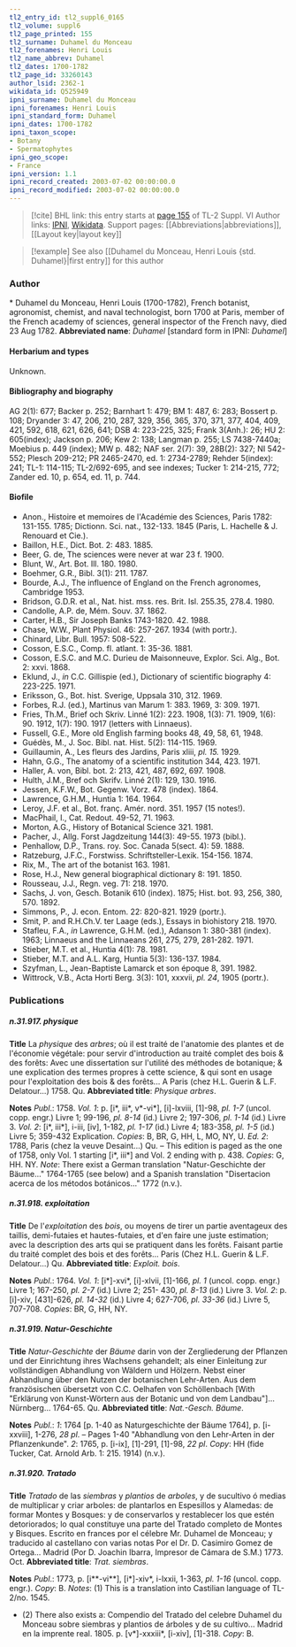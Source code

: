```yaml
---
tl2_entry_id: tl2_suppl6_0165
tl2_volume: suppl6
tl2_page_printed: 155
tl2_surname: Duhamel du Monceau
tl2_forenames: Henri Louis
tl2_name_abbrev: Duhamel
tl2_dates: 1700-1782
tl2_page_id: 33260143
author_lsid: 2362-1
wikidata_id: Q525949
ipni_surname: Duhamel du Monceau
ipni_forenames: Henri Louis
ipni_standard_form: Duhamel
ipni_dates: 1700-1782
ipni_taxon_scope: 
- Botany
- Spermatophytes
ipni_geo_scope: 
- France
ipni_version: 1.1
ipni_record_created: 2003-07-02 00:00:00.0
ipni_record_modified: 2003-07-02 00:00:00.0
---
```


> [!cite] BHL link: this entry starts at [page 155](https://www.biodiversitylibrary.org/page/33260143) of TL-2 Suppl. VI
> Author links: [IPNI](https://www.ipni.org/a/2362-1), [Wikidata](https://www.wikidata.org/wiki/Q525949). Support pages: [[Abbreviations|abbreviations]], [[Layout key|layout key]]

> [!example] See also [[Duhamel du Monceau, Henri Louis {std. Duhamel}|first entry]] for this author

### Author

\* Duhamel du Monceau, Henri Louis (1700-1782), French botanist, agronomist, chemist, and naval technologist, born 1700 at Paris, member of the French academy of sciences, general inspector of the French navy, died 23 Aug 1782. 
**Abbreviated name**: *Duhamel* \[standard form in IPNI: *Duhamel*\]

#### Herbarium and types

Unknown.

#### Bibliography and biography

AG 2(1): 677; Backer p. 252; Barnhart 1: 479; BM 1: 487, 6: 283; Bossert p. 108; Dryander 3: 47, 206, 210, 287, 329, 356, 365, 370, 371, 377, 404, 409, 421, 592, 618, 621, 626, 641; DSB 4: 223-225, 325; Frank 3(Anh.): 26; HU 2: 605(index); Jackson p. 206; Kew 2: 138; Langman p. 255; LS 7438-7440a; Moebius p. 449 (index); MW p. 482; NAF ser. 2(7): 39, 28B(2): 327; NI 542-552; Plesch 209-212; PR 2465-2470, ed. 1: 2734-2789; Rehder 5(index): 241; TL-1: 114-115; TL-2/692-695, and see indexes; Tucker 1: 214-215, 772; Zander ed. 10, p. 654, ed. 11, p. 744.

#### Biofile

- Anon., Histoire et memoires de l'Académie des Sciences, Paris 1782: 131-155. 1785; Dictionn. Sci. nat., 132-133. 1845 (Paris, L. Hachelle & J. Renouard et Cie.).
- Baillon, H.E., Dict. Bot. 2: 483. 1885.
- Beer, G. de, The sciences were never at war 23 f. 1900.
- Blunt, W., Art. Bot. Ill. 180. 1980.
- Boehmer, G.R., Bibl. 3(1): 211. 1787.
- Bourde, A.J., The influence of England on the French agronomes, Cambridge 1953.
- Bridson, G.D.R. et al., Nat. hist. mss. res. Brit. Isl. 255.35, 278.4. 1980.
- Candolle, A.P. de, Mém. Souv. 37. 1862.
- Carter, H.B., Sir Joseph Banks 1743-1820. 42. 1988.
- Chase, W.W., Plant Physiol. 46: 257-267. 1934 (with portr.).
- Chinard, Libr. Bull. 1957: 508-522.
- Cosson, E.S.C., Comp. fl. atlant. 1: 35-36. 1881.
- Cosson, E.S.C. and M.C. Durieu de Maisonneuve, Explor. Sci. Alg., Bot. 2: xxvi. 1868.
- Eklund, J., *in* C.C. Gillispie (ed.), Dictionary of scientific biography 4: 223-225. 1971.
- Eriksson, G., Bot. hist. Sverige, Uppsala 310, 312. 1969.
- Forbes, R.J. (ed.), Martinus van Marum 1: 383. 1969, 3: 309. 1971.
- Fries, Th.M., Brief och Skriv. Linné 1(2): 223. 1908, 1(3): 71. 1909, 1(6): 90. 1912, 1(7): 190. 1917 (letters with Linnaeus).
- Fussell, G.E., More old English farming books 48, 49, 58, 61, 1948.
- Guédès, M., J. Soc. Bibl. nat. Hist. 5(2): 114-115. 1969.
- Guillaumin, A., Les fleurs des Jardins, Paris xliii, *pl. 15.* 1929.
- Hahn, G.G., The anatomy of a scientific institution 344, 423. 1971.
- Haller, A. von, Bibl. bot. 2: 213, 421, 487, 692, 697. 1908.
- Hulth, J.M., Bref och Skrifv. Linné 2(1): 129, 130. 1916.
- Jessen, K.F.W., Bot. Gegenw. Vorz. 478 (index). 1864.
- Lawrence, G.H.M., Huntia 1: 164. 1964.
- Leroy, J.F. et al., Bot. franç. Amér. nord. 351. 1957 (15 notes!).
- MacPhail, I., Cat. Redout. 49-52, 71. 1963.
- Morton, A.G., History of Botanical Science 321. 1981.
- Pacher, J., Allg. Forst Jagdzeitung 144(3): 49-55. 1973 (bibl.).
- Penhallow, D.P., Trans. roy. Soc. Canada 5(sect. 4): 59. 1888.
- Ratzeburg, J.F.C., Forstwiss. Schriftsteller-Lexik. 154-156. 1874.
- Rix, M., The art of the botanist 163. 1981.
- Rose, H.J., New general biographical dictionary 8: 191. 1850.
- Rousseau, J.J., Regn. veg. 71: 218. 1970.
- Sachs, J. von, Gesch. Botanik 610 (index). 1875; Hist. bot. 93, 256, 380, 570. 1892.
- Simmons, P., J. econ. Entom. 22: 820-821. 1929 (portr.).
- Smit, P. and R.H.Ch.V. ter Laage (eds.), Essays in biohistory 218. 1970.
- Stafleu, F.A., *in* Lawrence, G.H.M. (ed.), Adanson 1: 380-381 (index). 1963; Linnaeus and the Linnaeans 261, 275, 279, 281-282. 1971.
- Stieber, M.T. et al., Huntia 4(1): 78. 1981.
- Stieber, M.T. and A.L. Karg, Huntia 5(3): 136-137. 1984.
- Szyfman, L., Jean-Baptiste Lamarck et son époque 8, 391. 1982.
- Wittrock, V.B., Acta Horti Berg. 3(3): 101, xxxvii, *pl. 24*, 1905 (portr.).

### Publications

##### n.31.917. physique

**Title**
La *physique* des *arbres*; où il est traité de l'anatomie des plantes et de l'économie végétale: pour servir d'introduction au traité complet des bois & des forêts: Avec une dissertation sur l'utilité des méthodes de botanique; & une explication des termes propres à cette science, & qui sont en usage pour l'exploitation des bois & des forêts... A Paris (chez H.L. Guerin & L.F. Delatour...) 1758. Qu.
**Abbreviated title**: *Physique arbres*.

**Notes**
*Publ*.: 1758.
*Vol. 1*: p. \[i\*, iii\*, v\*-vi\*\], \[i\]-lxviii, \[1\]-98, *pl. 1-7* (uncol. copp. engr.) Livre 1; 99-196, *pl. 8-14* (id.) Livre 2; 197-306, *pl. 1-14* (id.) Livre 3.
*Vol. 2*: \[i\*, iii\*\], i-iii, \[iv\], 1-182, *pl. 1-17* (id.) Livre 4; 183-358, *pl. 1-5* (id.) Livre 5; 359-432 Explication. *Copies*: B, BR, G, HH, L, MO, NY, U.
*Ed. 2*: 1788, Paris (chez la veuve Desaint...) Qu. – This edition is paged as the one of 1758, only Vol. 1 starting \[i\*, iii\*\] and Vol. 2 ending with p. 438. *Copies*: G, HH. NY.
*Note*: There exist a German translation "Natur-Geschichte der Bäume..." 1764-1765 (see below) and a Spanish translation "Disertacion acerca de los métodos botánicos..." 1772 (n.v.).

##### n.31.918. exploitation

**Title**
De l'*exploitation* des *bois*, ou moyens de tirer un partie aventageux des taillis, demi-futaies et hautes-futaies, et d'en faire une juste estimation; avec la description des arts qui se pratiquent dans les forêts. Faisant partie du traité complet des bois et des forêts... Paris (Chez H.L. Guerin & L.F. Delatour...) Qu.
**Abbreviated title**: *Exploit. bois*.

**Notes**
*Publ*.: 1764.
*Vol. 1*: \[i\*\]-xvi\*, \[i\]-xlvii, \[1\]-166, *pl. 1* (uncol. copp. engr.) Livre 1; 167-250, *pl. 2-7* (id.) Livre 2; 251- 430, *pl. 8-13* (id.) Livre 3.
*Vol. 2*: p. \[i\]-xiv, \[431\]-626, *pl. 14-32* (id.) Livre 4; 627-706, *pl. 33-36* (id.) Livre 5, 707-708.
*Copies*: BR, G, HH, NY.

##### n.31.919. Natur-Geschichte

**Title**
*Natur-Geschichte* der *Bäume* darin von der Zergliederung der Pflanzen und der Einrichtung ihres Wachsens gehandelt; als einer Einleitung zur vollständigen Abhandlung von Wäldern und Hölzern. Nebst einer Abhandlung über den Nutzen der botanischen Lehr-Arten. Aus dem französischen übersetzt von C.C. Oelhafen von Schöllenbach \[With "Erklärung von Kunst-Wörtern aus der Botanic und von dem Landbau"\]... Nürnberg... 1764-65. Qu.
**Abbreviated title**: *Nat.-Gesch. Bäume*.

**Notes**
*Publ*.: *1*: 1764 \[p. 1-40 as Naturgeschichte der Bäume 1764\], p. \[i-xxviii\], 1-276, *28 pl*. – Pages 1-40 "Abhandlung von den Lehr-Arten in der Pflanzenkunde".
*2*: 1765, p. \[i-ix\], \[1\]-291, \[1\]-98, *22 pl*. *Copy*: HH (fide Tucker, Cat. Arnold Arb. 1: 215. 1914) (n.v.).

##### n.31.920. Tratado

**Title**
*Tratado* de las *siembras* y *plantios* de *arboles*, y de sucultivo ó medias de multiplicar y criar arboles: de plantarlos en Espesillos y Alamedas: de formar Montes y Bosques: y de conservarlos y restablecer los que estén detoriorados; lo qual constituye una parte del Tratado completo de Montes y Bisques. Escrito en frances por el célebre Mr. Duhamel de Monceau; y traducido al castellano con varias notas Por el Dr. D. Casimiro Gomez de Ortega... Madrid (Por D. Joachin Ibarra, Impresor de Cámara de S.M.) 1773. Oct.
**Abbreviated title**: *Trat. siembras*.

**Notes**
*Publ*.: 1773, p. \[i\*\*-vi\*\*\], \[i\*\]-xiv\*, i-lxxii, 1-363, *pl. 1-16* (uncol. copp. engr.). *Copy*: B.
*Notes*: (1) This is a translation into Castilian language of TL-2/no. 1545.
- (2) There also exists a: Compendio del Tratado del celebre Duhamel du Monceau sobre siembras y plantios de árboles y de su cultivo... Madrid en la imprente real. 1805. p. \[v\*\]-xxxiii\*, \[i-xiv\], \[1\]-318. *Copy*: B.

